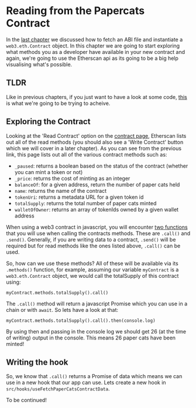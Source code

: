 # Reading from the Papercats Contract

In the [last chapter](../chapter-6) we discussed how to fetch an ABI file and instantiate a `web3.eth.Contract` object.  In this chapter we are going to start exploring what methods you as a developer have available in your new contract and again, we're going to use the Etherscan api as its going to be a big help visualising what's possible.  

## TLDR
Like in previous chapters, if you just want to have a look at some code, [this](https://codesandbox.io/s/papercats-chapter-7-reading-the-papercats-contract-n69jsf) is what we're going to be trying to acheive.

## Exploring the Contract
Looking at the 'Read Contract' option on the [contract page](https://rinkeby.etherscan.io/address/0xb574bc3b58fed191846d678fb1b0127d35832e9a#readContract), Etherscan lists out all of the read methods (you should also see a 'Write Contract' button which we will cover in a later chapter).  As you can see from the previous link, this page lists out all of the various contract methods such as:

- `_paused`: returns a boolean based on the status of the contract (whether you can mint a token or not)
- `_price`: returns the cost of minting as an integer
- `balanceOf`: for a given address, return the number of paper cats held
- `name`: returns the name of the contract
- `tokenUri`: returns a metadata URL for a given token id
- `totalSupply`: returns the total number of paper cats minted
- `walletOfOwner`: returns an array of tokenIds owned by a given wallet address

When using a web3 contract in javascript, you will encounter [two functions](https://bitsofco.de/calling-smart-contract-functions-using-web3-js-call-vs-send/) that you will use when calling the contracts methods.  These are `.call()` and `.send()`.  Generally, if you are writing data to a contract, `.send()` will be required but for read methods like the ones listed above, `.call()` can be used.

So, how can we use these methods?  All of these will be available via its `.methods()` function, for example, assuming our variable `myContract` is a `web3.eth.Contract` object, we would call the totalSupply of this contract using:
```
myContract.methods.totalSupply().call()
```
The `.call()` method will return a javascript Promise which you can use in a chain or with `await`.  So lets have a look at that:
```
myContract.methods.totalSupply().call().then(console.log)
```
By using then and passing in the console log we should get 26 (at the time of writing) output in the console.  This means 26 paper cats have been minted!

## Writing the hook
So, we know that `.call()` returns a Promise of data which means we can use in a new hook that our app can use.  Lets create a new hook in `src/hooks/useFetchPaperCatsContractData`.

To be continued!

